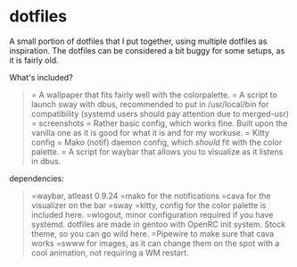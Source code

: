 # dotfiles
A small portion of dotfiles that I put together, using multiple dotfiles as inspiration. The dotfiles can be considered a bit buggy for some setups, as it is fairly old.

What's included?
>= A wallpaper that fits fairly well with the colorpalette.
>= A script to launch sway with dbus, recommended to put in /usr/local/bin for compatibility (systemd users should pay attention due to merged-usr)
>= screenshots
>= Rather basic config, which works fine. Built upon the vanilla one as it is good for what it is and for my workuse.
>= Kitty config
>= Mako (notif) daemon config, which *should* fit with the color palette.
>= A script for waybar that allows you to visualize as it listens in dbus.

dependencies:
>=waybar, atleast 0.9.24
>=mako for the notifications
>=cava for the visualizer on the bar
>=sway
>=kitty, config for the color palette is included here.
>=wlogout, minor configuration required if you have systemd. dotfiles are made in gentoo with OpenRC init system. Stock theme, so you can go wild here.
>=Pipewire to make sure that cava works
>=swww for images, as it can change them on the spot with a cool animation, not requiring a WM restart.
